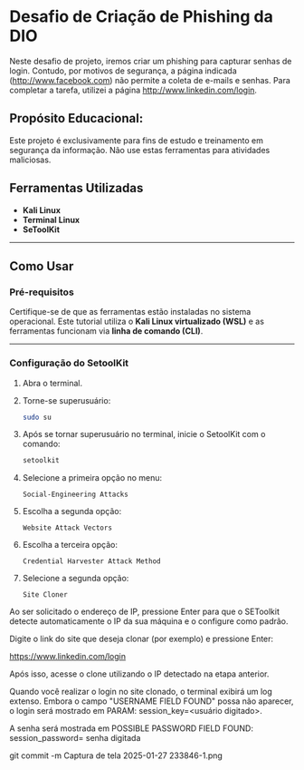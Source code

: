 # Desafio de Criação de Phishing da DIO

Neste desafio de projeto, iremos criar um phishing para capturar senhas de login. Contudo, por motivos de segurança, a página indicada (http://www.facebook.com) não permite a coleta de e-mails e senhas. Para completar a tarefa, utilizei a página http://www.linkedin.com/login.

## Propósito Educacional: 

Este projeto é exclusivamente para fins de estudo e treinamento em segurança da informação. Não use estas ferramentas para atividades maliciosas.

## Ferramentas Utilizadas

- **Kali Linux**
- **Terminal Linux**
- **SeToolKit**

---

## Como Usar

### Pré-requisitos

Certifique-se de que as ferramentas estão instaladas no sistema operacional. Este tutorial utiliza o **Kali Linux virtualizado (WSL)** e as ferramentas funcionam via **linha de comando (CLI)**.

---

### Configuração do SetoolKit

1. Abra o terminal.
2. Torne-se superusuário:
   ```bash
   sudo su

1. Após se tornar superusuário no terminal, inicie o SetoolKit com o comando:  
   ```bash
   setoolkit

2. Selecione a primeira opção no menu:

       Social-Engineering Attacks

3. Escolha a segunda opção:

       Website Attack Vectors

4. Escolha a terceira opção:

       Credential Harvester Attack Method

4. Selecione a segunda opção:

       Site Cloner

Ao ser solicitado o endereço de IP, pressione Enter para que o SEToolkit detecte automaticamente o IP da sua máquina e o configure como padrão.

Digite o link do site que deseja clonar (por exemplo) e pressione Enter:

https://www.linkedin.com/login

Após isso, acesse o clone utilizando o IP detectado na etapa anterior.

Quando você realizar o login no site clonado, o terminal exibirá um log extenso. Embora o campo "USERNAME FIELD FOUND" possa não aparecer, o login será mostrado em PARAM: session_key=<usuário digitado>. 

A senha será mostrada em POSSIBLE PASSWORD FIELD FOUND: session_password= senha digitada

git commit -m Captura de tela 2025-01-27 233846-1.png



